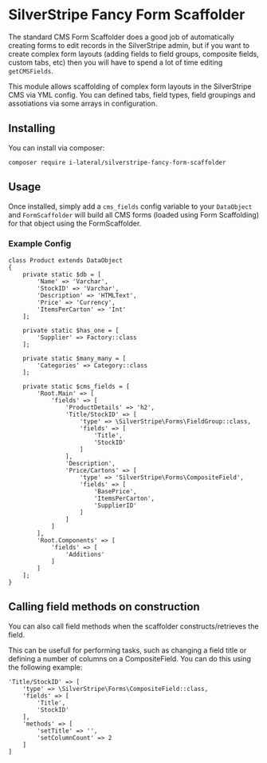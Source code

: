 # SilverStripe Fancy Form Scaffolder

The standard CMS Form Scaffolder does a good job of automatically creating forms to edit records in
the SilverStripe admin, but if you want to create complex form layouts (adding fields to field groups,
composite fields, custom tabs, etc) then you will have to spend a lot of time editing `getCMSFields`.

This module allows scaffolding of complex form layouts in the SilverStripe CMS via YML config. You can defined
tabs, field types, field groupings and assotiations via some arrays in configuration.

## Installing

You can install via composer:

    composer require i-lateral/silverstripe-fancy-form-scaffolder

## Usage

Once installed, simply add a `cms_fields` config variable to your `DataObject` and `FormScaffolder` will build all
CMS forms (loaded using Form Scaffolding) for that object using the FormScaffolder.

### Example Config

```
class Product extends DataObject
{
    private static $db = [
        'Name' => 'Varchar',
        'StockID' => 'Varchar',
        'Description' => 'HTMLText',
        'Price' => 'Currency',
        'ItemsPerCarton' => 'Int'
    ];

    private static $has_one = [
        'Supplier' => Factory::class
    ];

    private static $many_many = [
        'Categories' => Category::class
    ];

    private static $cms_fields = [
        'Root.Main' => [
            'fields' => [
                'ProductDetails' => 'h2',
                'Title/StockID' => [
                    'type' => \SilverStripe\Forms\FieldGroup::class,
                    'fields' => [
                        'Title',
                        'StockID'
                    ]
                ],
                'Description',
                'Price/Cartons' => [
                    'type' => 'SilverStripe\Forms\CompositeField',
                    'fields' => [
                        'BasePrice',
                        'ItemsPerCarton',
                        'SupplierID'
                    ]
                ]
            ]
        ],
        'Root.Components' => [
            'fields' => [
                'Additions'
            ]
        ]
    ];
}
```

## Calling field methods on construction

You can also call field methods when the scaffolder constructs/retrieves
the field.

This can be usefull for performing tasks, such as changing a field title
or defining a number of columns on a CompositeField. You can do this using
the following example:

```
'Title/StockID' => [
    'type' => \SilverStripe\Forms\CompositeField::class,
    'fields' => [
        'Title',
        'StockID'
    ],
    'methods' => [
        'setTitle' => '',
        'setColumnCount' => 2
    ]
]
```
